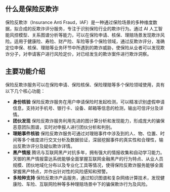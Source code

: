 ## 什么是保险反欺诈
保险反欺诈（Insurance Anti Fraud，IAF）是一种通过保险场景的多种维度数据，拟合成的反欺诈评分服务，专注于识别保险行业的欺诈行为。通过 AI 人工智能风控模型、关系图谱分析等能力，可以在保险申请、核保、理赔场景发现欺诈风险。适用于健康险、寿险、财产险、车险等多个保险领域，通过反欺诈评分，准确定位申保、核保、理赔等业务环节中所遇到的欺诈威胁，使保险从业者可以发现欺诈分子，对申请客户进行风险定价，对已经发生的欺诈案件进行欺诈洞察。
## 主要功能介绍
保险反欺诈服务可以在保险申请、保险核保、保险理赔等多个保险领域使用，具有以下几个核心功能：
- **身份核验**
保险反欺诈服务在用户申请保险时发起检测，可以精准识别虚假申请信息，支持对手机号、银行卡、设备、邮箱等信息的检测，输出可信评分及详情。
- **团伙发现**
保险反欺诈服务利用先进的图计算分析和发现能力，形成庞大的骗保恶意团队图谱，实时对申报人进行团伙分析和判别。
- **理赔事件核验**
保险反欺诈服务可通过对理赔事件中涉及到的人、物、位置、时间等多个维度进行交叉分析及数据验证，深层挖掘事件的真实性和合理性，输出反欺诈评分及疑似欺诈详情。
- **黑产情报**
腾讯与互联网黑产对抗多年，拥有强大的情报收集和自动学习能力。天御的黑产情报雷达系统能够全面掌握互联网金融黑产的行为特点、从业人员规模、团伙地域化分布以及专业化工具等情况，使得保险反欺诈服务能够全面掌握黑产特点，并作出针对性的风险感知和预警。
- **多险种支持**
保险反欺诈产品服务，通过知识图谱和复杂网络计算技术，发现健康险、车险、互联网险种等多种理赔场景中下的骗保欺诈行为及风险。 

